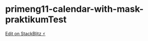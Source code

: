 # primeng11-calendar-with-mask-praktikumTest

[Edit on StackBlitz ⚡️](https://stackblitz.com/edit/primeng11-calendar-with-mask-umrrwu)